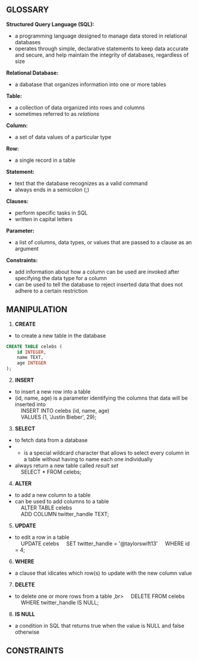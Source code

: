 ## GLOSSARY
**Structured Query Language (SQL):**<br>
- a programming language designed to manage data stored in relational databases<br>
- operates through simple, declarative statements to keep data accurate and secure, and help maintain the integrity of databases, regardless of size<br>

**Relational Database:**<br>
- a dabatase that organizes information into one or more tables<br>

**Table:**<br>
- a collection of data organized into rows and columns<br>
- sometimes referred to as _relations_<br>

**Column:**<br>
- a set of data values of a particular type<br>

**Row:**<br>
- a single record in a table<br>

**Statement:**<br>
- text that the database recognizes as a valid command<br>
- always ends in a semicolon (;) <br>

**Clauses:**<br>
- perform specific tasks in SQL <br>
- written in capital letters<br>

**Parameter:**<br>
- a list of columns, data types, or values that are passed to a clause as an argument<br>

**Constraints:**<br>
- add information about how a column can be used are invoked after specifying the data type for a column <br>
- can be used to tell the database to reject inserted data that does not adhere to a certain restriction <br>



## MANIPULATION
1. **CREATE** <br>
- to create a new table in the database <br>
``` sql
CREATE TABLE celebs (
	id INTEGER,
	name TEXT,
	age INTEGER
);
```

2. **INSERT** <br>
- to insert a new row into a table <br>
- (id, name, age) is a parameter identifying the columns that data will be inserted into <br>
&nbsp;&nbsp;&nbsp;&nbsp;INSERT INTO celebs (id, name, age) <br>
&nbsp;&nbsp;&nbsp;&nbsp;VALUES (1, 'Justin Bieber', 29);<br>

3. **SELECT** <br>
- to fetch data from a database <br>
- * is a special wildcard character that allows to select every column in a table without having to name each one individually <br>
- always return a new table called _result set_ <br>
&nbsp;&nbsp;&nbsp;&nbsp;SELECT * FROM celebs;

4. **ALTER** <br>
- to add a new column to a table <br>
- can be used to add columns to a table <br>
&nbsp;&nbsp;&nbsp;&nbsp;ALTER TABLE celebs <br>
&nbsp;&nbsp;&nbsp;&nbsp;ADD COLUMN twitter_handle TEXT; <br>

5. **UPDATE** <br>
- to edit a row in a table <br>
&nbsp;&nbsp;&nbsp;&nbsp;UPDATE celebs
&nbsp;&nbsp;&nbsp;&nbsp;SET twitter_handle = '@taylorswift13'
&nbsp;&nbsp;&nbsp;&nbsp;WHERE id = 4;

6. **WHERE** <br>
- a clause that idicates which row(s) to update with the new column value <br>


7. **DELETE** <br>
- to delete one or more rows from a table ,br>
&nbsp;&nbsp;&nbsp;&nbsp;DELETE FROM celebs
&nbsp;&nbsp;&nbsp;&nbsp;WHERE twitter_handle IS NULL;

8. **IS NULL** <br>
- a condition in SQL that returns true when the value is NULL and false otherwise <br>


## CONSTRAINTS
